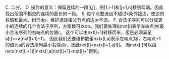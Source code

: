 C. 二分。
D. 操作的意义：保留连续的一段[i,j]，把[1,i-1]和[j+1,n]移到两端。因此找出范围不相交的连续的最长的一段。
E. 每个点要选出不超过k条邻接边，使边的权值和最大。树形dp，维护选连接父节点的边or不选。
F. 合法子序列可以分成更小的连续的几个合法子序列，方案数可以dp。我们要处理出nxt[l]表示左端点为l最小合法序列的右端点的位置r。
   这个可以由nxt[l+1]转移而来，但是必须满足a[l]==a[nxt[l+1]+1]。
   因此我们还要维护数组nxtx[l,a]表示左端点为l，右端点+1的值为a的合法序列最小右端点r，因此nxt[l]=nxtx[l+1,a[l]]。
   而nxtx[l]可以由nxtx[nxt[l]+1]||nxtx[l,a[nxt[l]+1]=nxt[l]+1得到。
